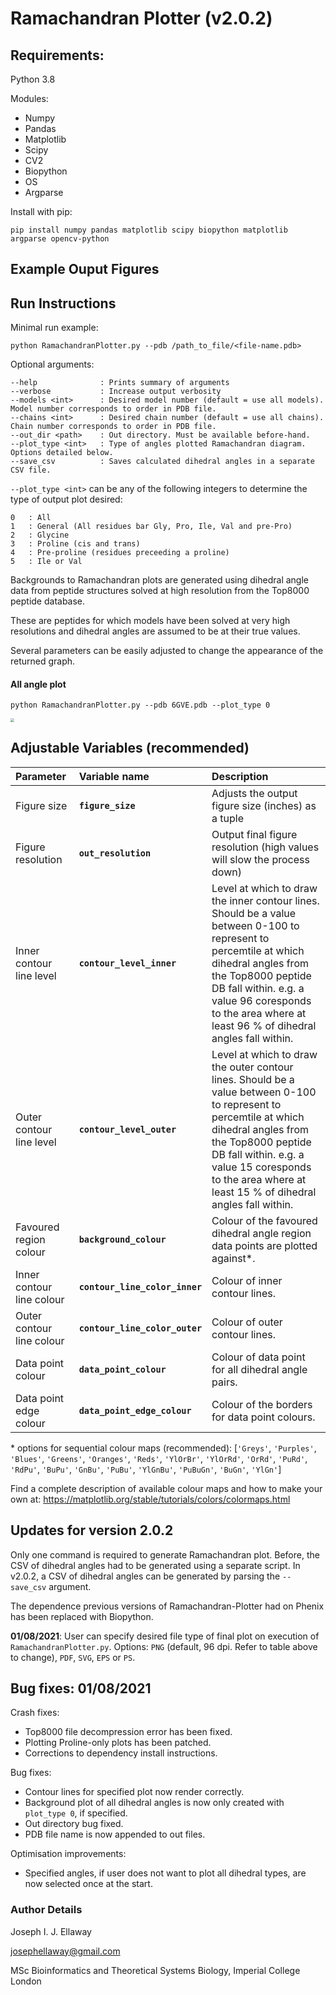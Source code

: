 # Ramachandran Plotter (v2.0.2)


## Requirements:

Python 3.8

Modules:
- Numpy
- Pandas
- Matplotlib
- Scipy
- CV2
- Biopython
- OS
- Argparse


Install with pip:

	pip install numpy pandas matplotlib scipy biopython matplotlib argparse opencv-python


## Example Ouput Figures

## Run Instructions

Minimal run example:

	python RamachandranPlotter.py --pdb /path_to_file/<file-name.pdb> 

Optional arguments:

	--help				: Prints summary of arguments
	--verbose			: Increase output verbosity
	--models <int>		: Desired model number (default = use all models). Model number corresponds to order in PDB file.
	--chains <int>		: Desired chain number (default = use all chains). Chain number corresponds to order in PDB file.
	--out_dir <path>	: Out directory. Must be available before-hand.
	--plot_type	<int>	: Type of angles plotted Ramachandran diagram. Options detailed below.
	--save_csv			: Saves calculated dihedral angles in a separate CSV file.

```--plot_type <int>``` can be any of the following integers to determine the type of output plot desired:

	0 	: All
	1 	: General (All residues bar Gly, Pro, Ile, Val and pre-Pro)
	2 	: Glycine
	3 	: Proline (cis and trans)
	4 	: Pre-proline (residues preceeding a proline)
	5 	: Ile or Val

Backgrounds to Ramachandran plots are generated using dihedral angle data from peptide structures solved at high resolution from the Top8000 peptide database. 

These are peptides for which models have been solved at very high resolutions and dihedral angles are assumed to be at their true values. 

Several parameters can be easily adjusted to change the appearance of the returned graph. 

#### All angle plot 

	python RamachandranPlotter.py --pdb 6GVE.pdb --plot_type 0

<img src="./example_plot/AllRamachandranPlot.png" style="zoom:35%;" />

## Adjustable Variables (recommended)

| Parameter | Variable name | Description |
| :--- | :--- | :--- |
|Figure size| **```figure_size```** |Adjusts the output figure size (inches) as a tuple|
|Figure resolution | **```out_resolution```**|Output final figure resolution (high values will slow the process down)|
|Inner contour line level |**```contour_level_inner```**|Level at which to draw the inner contour lines. Should be a value between 0-100 to represent to percemtile at which dihedral angles from the Top8000 peptide DB fall within. e.g. a value 96 coresponds to the area where at least 96 % of dihedral angles fall within. |
| Outer contour line level | **```contour_level_outer```** |Level at which to draw the outer contour lines. Should be a value between 0-100 to represent to percemtile at which dihedral angles from the Top8000 peptide DB fall within. e.g. a value 15 coresponds to the area where at least 15 % of dihedral angles fall within. |
|Favoured region colour |**```background_colour```**| Colour of the favoured dihedral angle region data points are plotted against*. |
|Inner contour line colour |**```contour_line_color_inner```**|Colour of inner contour lines. |
|Outer contour line colour |**```contour_line_color_outer```**|Colour of outer contour lines. |
|Data point colour |**```data_point_colour```** |Colour of data point for all dihedral angle pairs. |
|Data point edge colour |**```data_point_edge_colour```** |Colour of the borders for data point colours.|

\* options for sequential colour maps (recommended):
[````'Greys'````, ````'Purples'````, ````'Blues'````, ````'Greens'````, ````'Oranges'````, ````'Reds'````,
````'YlOrBr'````, ````'YlOrRd'````, ````'OrRd'````, ````'PuRd'````, ````'RdPu'````, ````'BuPu'````,
````'GnBu'````, ````'PuBu'````, ````'YlGnBu'````, ````'PuBuGn'````, ````'BuGn'````, ````'YlGn'````]

Find a complete description of available colour maps and how to make your own at: <a href="https://matplotlib.org/stable/tutorials/colors/colormaps.html">https://matplotlib.org/stable/tutorials/colors/colormaps.html</a>

## Updates for version 2.0.2
Only one command is required to generate Ramachandran plot. Before, the CSV of dihedral angles had to be generated using a separate script. In v2.0.2, a CSV of dihedral angles can be generated by parsing the ```--save_csv``` argument. 

The dependence previous versions of Ramachandran-Plotter had on Phenix has been replaced with Biopython. 

**01/08/2021**: User can specify desired file type of final plot on execution of ```RamachandranPlotter.py```. Options: ```PNG``` (default, 96 dpi. Refer to table above to change), ```PDF```, ```SVG```, ```EPS``` or ```PS```.



## Bug fixes: 01/08/2021
Crash fixes:
 - Top8000 file decompression error has been fixed. 
 - Plotting Proline-only plots has been patched. 
 - Corrections to dependency install instructions.

Bug fixes:
 - Contour lines for specified plot now render correctly. 
 - Background plot of all dihedral angles is now only created with ```plot_type 0```, if specified. 
 - Out directory bug fixed. 
 - PDB file name is now appended to out files. 

 Optimisation improvements:
 - Specified angles, if user does not want to plot all dihedral types, are now selected once at the start.



### Author Details

Joseph I. J. Ellaway

josephellaway@gmail.com

MSc Bioinformatics and Theoretical Systems Biology, Imperial College London
